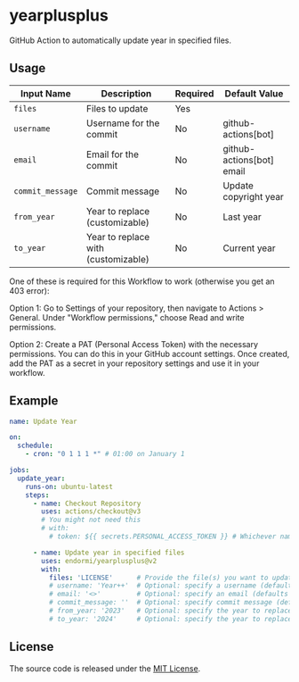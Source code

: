 # yearplusplus

GitHub Action to automatically update year in specified files.

## Usage

| Input Name  | Description                             | Required | Default Value             |
|-------------|-----------------------------------------|----------|---------------------------|
| `files`          | Files to update                    | Yes      |                           |
| `username`       | Username for the commit            | No       | github-actions[bot]       |
| `email`          | Email for the commit               | No       | github-actions[bot] email |
| `commit_message` | Commit message                     | No       | Update copyright year     |
| `from_year`      | Year to replace (customizable)     | No       | Last year                 |
| `to_year`        | Year to replace with (customizable)| No       | Current year              |

One of these is required for this Workflow to work (otherwise you get an 403 error):

Option 1: Go to Settings of your repository, then navigate to Actions > General. Under "Workflow permissions," choose Read and write permissions.

Option 2: Create a PAT (Personal Access Token) with the necessary permissions. You can do this in your GitHub account settings. Once created, add the PAT as a secret in your repository settings and use it in your workflow.

## Example

```yaml
name: Update Year

on:
  schedule:
    - cron: "0 1 1 1 *" # 01:00 on January 1

jobs:
  update_year:
    runs-on: ubuntu-latest
    steps:
      - name: Checkout Repository
        uses: actions/checkout@v3
        # You might not need this
        # with:
          # token: ${{ secrets.PERSONAL_ACCESS_TOKEN }} # Whichever name you decide to use.

      - name: Update year in specified files
        uses: endormi/yearplusplus@v2
        with:
          files: 'LICENSE'      # Provide the file(s) you want to update
          # username: 'Year++'  # Optional: specify a username (defaults to 'github-actions[bot]')
          # email: '<>'         # Optional: specify an email (defaults to 'github-actions[bot]@users.noreply.github.com')
          # commit_message: ''  # Optional: specify commit message (defaults to 'Update copyright year')
          # from_year: '2023'   # Optional: specify the year to replace (defaults to last year)
          # to_year: '2024'     # Optional: specify the year to replace with (defaults to current year)
```

## License

The source code is released under the [MIT License](LICENSE).

